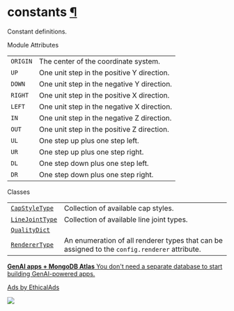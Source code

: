 # constants [¶](https://docs.manim.community/en/stable/reference/manim.constants.html\#module-manim.constants "Link to this heading")

Constant definitions.

Module Attributes

|     |     |
| --- | --- |
| `ORIGIN` | The center of the coordinate system. |
| `UP` | One unit step in the positive Y direction. |
| `DOWN` | One unit step in the negative Y direction. |
| `RIGHT` | One unit step in the positive X direction. |
| `LEFT` | One unit step in the negative X direction. |
| `IN` | One unit step in the negative Z direction. |
| `OUT` | One unit step in the positive Z direction. |
| `UL` | One step up plus one step left. |
| `UR` | One step up plus one step right. |
| `DL` | One step down plus one step left. |
| `DR` | One step down plus one step right. |

Classes

|     |     |
| --- | --- |
| [`CapStyleType`](https://docs.manim.community/en/stable/reference/manim.constants.CapStyleType.html#manim.constants.CapStyleType "manim.constants.CapStyleType") | Collection of available cap styles. |
| [`LineJointType`](https://docs.manim.community/en/stable/reference/manim.constants.LineJointType.html#manim.constants.LineJointType "manim.constants.LineJointType") | Collection of available line joint types. |
| [`QualityDict`](https://docs.manim.community/en/stable/reference/manim.constants.QualityDict.html#manim.constants.QualityDict "manim.constants.QualityDict") |  |
| [`RendererType`](https://docs.manim.community/en/stable/reference/manim.constants.RendererType.html#manim.constants.RendererType "manim.constants.RendererType") | An enumeration of all renderer types that can be assigned to the `config.renderer` attribute. |

[**GenAI apps + MongoDB Atlas** You don't need a separate database to start building GenAI-powered apps.](https://server.ethicalads.io/proxy/click/8271/019600e8-daef-7060-a358-75aab0e6a33e/)

[Ads by EthicalAds](https://www.ethicalads.io/advertisers/?ref=ea-text)

![](https://server.ethicalads.io/proxy/view/8271/019600e8-daef-7060-a358-75aab0e6a33e/)